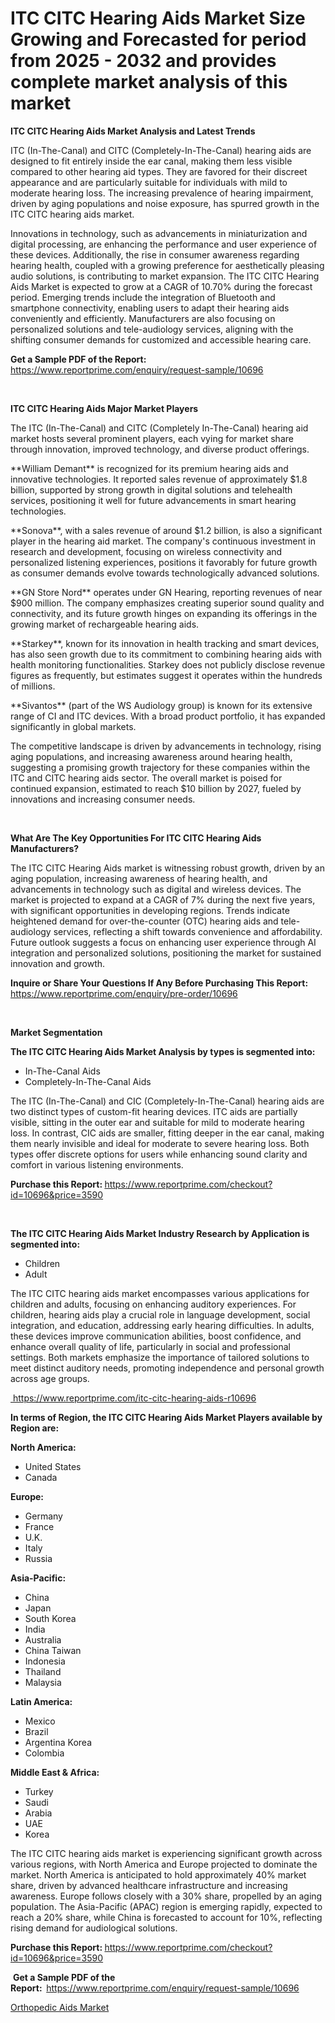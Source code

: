 <p><h1>ITC CITC Hearing Aids Market Size Growing and Forecasted for period from 2025 - 2032 and provides complete market analysis of this market</h1></p><p><strong>ITC CITC Hearing Aids Market Analysis and Latest Trends</strong></p>
<p><p>ITC (In-The-Canal) and CITC (Completely-In-The-Canal) hearing aids are designed to fit entirely inside the ear canal, making them less visible compared to other hearing aid types. They are favored for their discreet appearance and are particularly suitable for individuals with mild to moderate hearing loss. The increasing prevalence of hearing impairment, driven by aging populations and noise exposure, has spurred growth in the ITC CITC hearing aids market.</p><p>Innovations in technology, such as advancements in miniaturization and digital processing, are enhancing the performance and user experience of these devices. Additionally, the rise in consumer awareness regarding hearing health, coupled with a growing preference for aesthetically pleasing audio solutions, is contributing to market expansion. The ITC CITC Hearing Aids Market is expected to grow at a CAGR of 10.70% during the forecast period. Emerging trends include the integration of Bluetooth and smartphone connectivity, enabling users to adapt their hearing aids conveniently and efficiently. Manufacturers are also focusing on personalized solutions and tele-audiology services, aligning with the shifting consumer demands for customized and accessible hearing care.</p></p>
<p><strong>Get a Sample PDF of the Report:&nbsp;</strong> <a href="https://www.reportprime.com/enquiry/request-sample/10696?utm_campaign=2146&utm_medium=2&utm_source=Github&utm_content=ia&utm_term=20032025&utm_id=itc-citc-hearing-aids">https://www.reportprime.com/enquiry/request-sample/10696</a></p>
<p>&nbsp;</p>
<p><strong>ITC CITC Hearing Aids Major Market Players</strong></p>
<p><p>The ITC (In-The-Canal) and CITC (Completely In-The-Canal) hearing aid market hosts several prominent players, each vying for market share through innovation, improved technology, and diverse product offerings. </p><p>**William Demant** is recognized for its premium hearing aids and innovative technologies. It reported sales revenue of approximately $1.8 billion, supported by strong growth in digital solutions and telehealth services, positioning it well for future advancements in smart hearing technologies.</p><p>**Sonova**, with a sales revenue of around $1.2 billion, is also a significant player in the hearing aid market. The company's continuous investment in research and development, focusing on wireless connectivity and personalized listening experiences, positions it favorably for future growth as consumer demands evolve towards technologically advanced solutions.</p><p>**GN Store Nord** operates under GN Hearing, reporting revenues of near $900 million. The company emphasizes creating superior sound quality and connectivity, and its future growth hinges on expanding its offerings in the growing market of rechargeable hearing aids.</p><p>**Starkey**, known for its innovation in health tracking and smart devices, has also seen growth due to its commitment to combining hearing aids with health monitoring functionalities. Starkey does not publicly disclose revenue figures as frequently, but estimates suggest it operates within the hundreds of millions.</p><p>**Sivantos** (part of the WS Audiology group) is known for its extensive range of CI and ITC devices. With a broad product portfolio, it has expanded significantly in global markets.</p><p>The competitive landscape is driven by advancements in technology, rising aging populations, and increasing awareness around hearing health, suggesting a promising growth trajectory for these companies within the ITC and CITC hearing aids sector. The overall market is poised for continued expansion, estimated to reach $10 billion by 2027, fueled by innovations and increasing consumer needs.</p></p>
<p>&nbsp;</p>
<p><strong>What Are The Key Opportunities For ITC CITC Hearing Aids Manufacturers?</strong></p>
<p><p>The ITC CITC Hearing Aids market is witnessing robust growth, driven by an aging population, increasing awareness of hearing health, and advancements in technology such as digital and wireless devices. The market is projected to expand at a CAGR of 7% during the next five years, with significant opportunities in developing regions. Trends indicate heightened demand for over-the-counter (OTC) hearing aids and tele-audiology services, reflecting a shift towards convenience and affordability. Future outlook suggests a focus on enhancing user experience through AI integration and personalized solutions, positioning the market for sustained innovation and growth.</p></p>
<p><strong>Inquire or Share Your Questions If Any Before Purchasing This Report:</strong> <a href="https://www.reportprime.com/enquiry/pre-order/10696?utm_campaign=2146&utm_medium=2&utm_source=Github&utm_content=ia&utm_term=20032025&utm_id=itc-citc-hearing-aids">https://www.reportprime.com/enquiry/pre-order/10696</a></p>
<p>&nbsp;</p>
<p><strong>Market Segmentation</strong></p>
<p><strong>The ITC CITC Hearing Aids Market Analysis by types is segmented into:</strong></p>
<p><ul><li>In-The-Canal Aids</li><li>Completely-In-The-Canal Aids</li></ul></p>
<p><p>The ITC (In-The-Canal) and CIC (Completely-In-The-Canal) hearing aids are two distinct types of custom-fit hearing devices. ITC aids are partially visible, sitting in the outer ear and suitable for mild to moderate hearing loss. In contrast, CIC aids are smaller, fitting deeper in the ear canal, making them nearly invisible and ideal for moderate to severe hearing loss. Both types offer discrete options for users while enhancing sound clarity and comfort in various listening environments.</p></p>
<p><strong>Purchase this Report:&nbsp;</strong><a href="https://www.reportprime.com/checkout?id=10696&price=3590&utm_campaign=2146&utm_medium=2&utm_source=Github&utm_content=ia&utm_term=20032025&utm_id=itc-citc-hearing-aids">https://www.reportprime.com/checkout?id=10696&price=3590</a></p>
<p>&nbsp;</p>
<p><strong>The ITC CITC Hearing Aids Market Industry Research by Application is segmented into:</strong></p>
<p><ul><li>Children</li><li>Adult</li></ul></p>
<p><p>The ITC CITC hearing aids market encompasses various applications for children and adults, focusing on enhancing auditory experiences. For children, hearing aids play a crucial role in language development, social integration, and education, addressing early hearing difficulties. In adults, these devices improve communication abilities, boost confidence, and enhance overall quality of life, particularly in social and professional settings. Both markets emphasize the importance of tailored solutions to meet distinct auditory needs, promoting independence and personal growth across age groups.</p></p>
<p><a href="https://www.reportprime.com/itc-citc-hearing-aids-r10696?utm_campaign=2146&utm_medium=2&utm_source=Github&utm_content=ia&utm_term=20032025&utm_id=itc-citc-hearing-aids">&nbsp;https://www.reportprime.com/itc-citc-hearing-aids-r10696</a></p>
<p><strong>In terms of Region, the ITC CITC Hearing Aids Market Players available by Region are:</strong></p>
<p>
    <p> <strong> North America: </strong>
        <ul>
            <li>United States</li>
            <li>Canada</li>
        </ul>
        </p> 
    <p> <strong> Europe: </strong>
        <ul>
            <li>Germany</li>
            <li>France</li>
            <li>U.K.</li>
            <li>Italy</li>
            <li>Russia</li>
        </ul>
        </p> 
    <p> <strong> Asia-Pacific: </strong>
        <ul>
            <li>China</li>
            <li>Japan</li>
            <li>South Korea</li>
            <li>India</li>
            <li>Australia</li>
            <li>China Taiwan</li>
            <li>Indonesia</li>
            <li>Thailand</li>
            <li>Malaysia</li>
        </ul>
        </p> 
    <p> <strong> Latin America: </strong>
        <ul>
            <li>Mexico</li>
            <li>Brazil</li>
            <li>Argentina Korea</li>
            <li>Colombia</li>
        </ul>
        </p> 
    <p> <strong> Middle East & Africa: </strong>
        <ul>
            <li>Turkey</li>
            <li>Saudi</li>
            <li>Arabia</li>
            <li>UAE</li>
            <li>Korea</li>
        </ul>
    </p>
    </p>
<p><p>The ITC CITC hearing aids market is experiencing significant growth across various regions, with North America and Europe projected to dominate the market. North America is anticipated to hold approximately 40% market share, driven by advanced healthcare infrastructure and increasing awareness. Europe follows closely with a 30% share, propelled by an aging population. The Asia-Pacific (APAC) region is emerging rapidly, expected to reach a 20% share, while China is forecasted to account for 10%, reflecting rising demand for audiological solutions.</p></p>
<p><strong>Purchase this Report: </strong><a href="https://www.reportprime.com/checkout?id=10696&price=3590&utm_campaign=2146&utm_medium=2&utm_source=Github&utm_content=ia&utm_term=20032025&utm_id=itc-citc-hearing-aids">https://www.reportprime.com/checkout?id=10696&price=3590</a></p>
<p>&nbsp;<strong>Get a Sample PDF of the Report:&nbsp;&nbsp;</strong><a href="https://www.reportprime.com/enquiry/request-sample/10696?utm_campaign=2146&utm_medium=2&utm_source=Github&utm_content=ia&utm_term=20032025&utm_id=itc-citc-hearing-aids">https://www.reportprime.com/enquiry/request-sample/10696</a></p>
<p><strong></strong></p>
<p><p><a href="https://github.com/PeterParrish5/Market-Research-Report-List-7/blob/main/orthopedic-aids-market.md?utm_campaign=2146&utm_medium=2&utm_source=Github&utm_content=ia&utm_term=20032025&utm_id=itc-citc-hearing-aids">Orthopedic Aids Market</a></p></p>